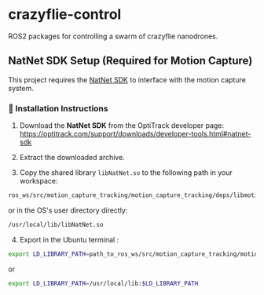 # crazyflie-control
ROS2 packages for controlling a swarm of crazyflie nanodrones.

## NatNet SDK Setup (Required for Motion Capture)

This project requires the [NatNet SDK](https://optitrack.com/support/downloads/developer-tools.html#natnet-sdk) to interface with the motion capture system.

### 🔧 Installation Instructions

1. Download the **NatNet SDK** from the OptiTrack developer page: https://optitrack.com/support/downloads/developer-tools.html#natnet-sdk

2. Extract the downloaded archive.

3. Copy the shared library `libNatNet.so` to the following path in your workspace:
```bash 
ros_ws/src/motion_capture_tracking/motion_capture_tracking/deps/libmotioncapture/deps/NatNetSDKCrossplatform/lib/ubuntu/libNatNet.so
```
or in the OS's user directory directly:
```bash 
/usr/local/lib/libNatNet.so
```


4. Export in the Ubuntu terminal :
```bash
export LD_LIBRARY_PATH=path_to_ros_ws/src/motion_capture_tracking/motion_capture_tracking/deps/libmotioncapture/deps/NatNetSDKCrossplatform/lib:$LD_LIBRARY_PATH
```
or
```bash
export LD_LIBRARY_PATH=/usr/local/lib:$LD_LIBRARY_PATH
```

